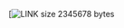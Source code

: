 [![LINK](https://nhi-fyd.nin.knaw.nl:3010/filepath?file=FYD_Datasets/VandC/PersistentActivityV1/Bumba/20190902/dmtp_meta_Bumba_20190902_B2.mat) size 2345678 bytes
